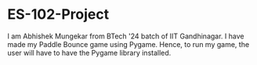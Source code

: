 # ES-102-Project
I am Abhishek Mungekar from BTech '24 batch of IIT Gandhinagar. I have made my Paddle Bounce game using Pygame. Hence, to run my game, the user will have to have the Pygame library installed.

